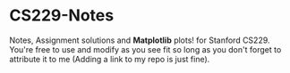 # CS229-Notes
Notes, Assignment solutions and **Matplotlib** plots! for Stanford CS229.
You're free to use and modify as you see fit so long as you don't forget to attribute it to me (Adding a link to my repo is just fine).
